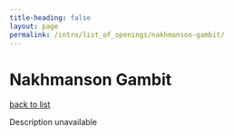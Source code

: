 ```yaml
---
title-heading: false
layout: page
permalink: /intro/list_of_openings/nakhmanson-gambit/
---
```


# Nakhmanson Gambit

[back to list](../../list_of_openings)

Description unavailable